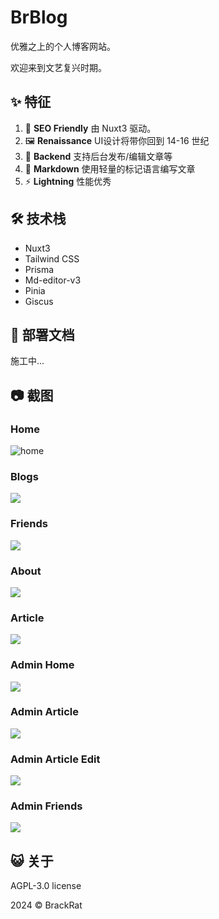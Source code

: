 # BrBlog

优雅之上的个人博客网站。

欢迎来到文艺复兴时期。

## ✨ 特征

1. 🌟 **SEO Friendly** 由 Nuxt3 驱动。
2. 🖼 **Renaissance** UI设计将带你回到 14-16 世纪
3. 📑 **Backend** 支持后台发布/编辑文章等
4. 📝 **Markdown** 使用轻量的标记语言编写文章
5. ⚡ **Lightning** 性能优秀

## 🛠️ 技术栈

- Nuxt3
- Tailwind CSS
- Prisma
- Md-editor-v3
- Pinia
- Giscus

## 📑 部署文档

施工中...

## 📷 截图

### Home

![home](./docs/images/index.png)

### Blogs

![](./docs/images/blogs.png)

### Friends

![](./docs/images/friends.png)

### About

![](./docs/images/about.png)

### Article

![](./docs/images/article.png)

### Admin Home

![](./docs/images/admin.png)

### Admin Article

![](./docs/images/adminArticle.png)

### Admin Article Edit

![](./docs/images/adminArticleEdit.png)

### Admin Friends

![](./docs/images/adminFriends.png)

## 😺 关于

AGPL-3.0 license

2024 © BrackRat
